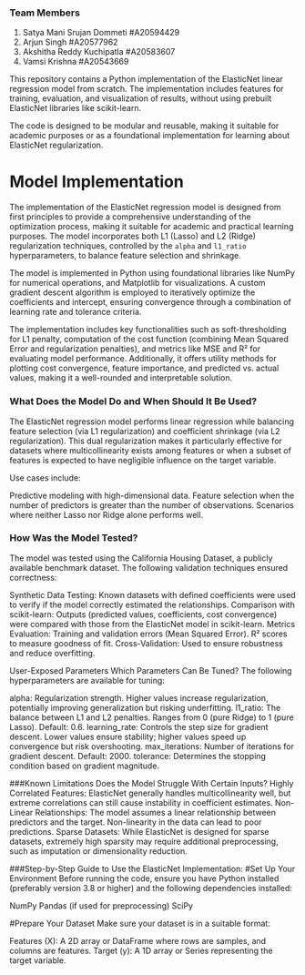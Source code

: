 ### Team Members

1. Satya Mani Srujan Dommeti #A20594429
2. Arjun Singh  #A20577962
3. Akshitha Reddy Kuchipatla #A20583607 
4. Vamsi Krishna  #A20543669
   
This repository contains a Python implementation of the ElasticNet linear regression model from scratch. The implementation includes features for training, evaluation, and visualization of results, without using prebuilt ElasticNet libraries like scikit-learn.

The code is designed to be modular and reusable, making it suitable for academic purposes or as a foundational implementation for learning about ElasticNet regularization.


# Model Implementation

The implementation of the ElasticNet regression model is designed from first principles to provide a comprehensive understanding of the optimization process, making it suitable for academic and practical learning purposes. The model incorporates both L1 (Lasso) and L2 (Ridge) regularization techniques, controlled by the `alpha` and `l1_ratio` hyperparameters, to balance feature selection and shrinkage. 

The model is implemented in Python using foundational libraries like NumPy for numerical operations, and Matplotlib for visualizations. A custom gradient descent algorithm is employed to iteratively optimize the coefficients and intercept, ensuring convergence through a combination of learning rate and tolerance criteria. 

The implementation includes key functionalities such as soft-thresholding for L1 penalty, computation of the cost function (combining Mean Squared Error and regularization penalties), and metrics like MSE and R² for evaluating model performance. Additionally, it offers utility methods for plotting cost convergence, feature importance, and predicted vs. actual values, making it a well-rounded and interpretable solution.

### What Does the Model Do and When Should It Be Used?
The ElasticNet regression model performs linear regression while balancing feature selection (via L1 regularization) and coefficient shrinkage (via L2 regularization). This dual regularization makes it particularly effective for datasets where multicollinearity exists among features or when a subset of features is expected to have negligible influence on the target variable.

Use cases include:

Predictive modeling with high-dimensional data.
Feature selection when the number of predictors is greater than the number of observations.
Scenarios where neither Lasso nor Ridge alone performs well.

### How Was the Model Tested?
The model was tested using the California Housing Dataset, a publicly available benchmark dataset. The following validation techniques ensured correctness:

Synthetic Data Testing: Known datasets with defined coefficients were used to verify if the model correctly estimated the relationships.
Comparison with scikit-learn: Outputs (predicted values, coefficients, cost convergence) were compared with those from the ElasticNet model in scikit-learn.
Metrics Evaluation:
Training and validation errors (Mean Squared Error).
R² scores to measure goodness of fit.
Cross-Validation: Used to ensure robustness and reduce overfitting.

User-Exposed Parameters
Which Parameters Can Be Tuned?
The following hyperparameters are available for tuning:

alpha: Regularization strength. Higher values increase regularization, potentially improving generalization but risking underfitting.
l1_ratio: The balance between L1 and L2 penalties. Ranges from 0 (pure Ridge) to 1 (pure Lasso). Default: 0.6.
learning_rate: Controls the step size for gradient descent. Lower values ensure stability; higher values speed up convergence but risk overshooting.
max_iterations: Number of iterations for gradient descent. Default: 2000.
tolerance: Determines the stopping condition based on gradient magnitude.

###Known Limitations
Does the Model Struggle With Certain Inputs?
Highly Correlated Features: ElasticNet generally handles multicollinearity well, but extreme correlations can still cause instability in coefficient estimates.
Non-Linear Relationships: The model assumes a linear relationship between predictors and the target. Non-linearity in the data can lead to poor predictions.
Sparse Datasets: While ElasticNet is designed for sparse datasets, extremely high sparsity may require additional preprocessing, such as imputation or dimensionality reduction.

###Step-by-Step Guide to Use the ElasticNet Implementation:
#Set Up Your Environment
Before running the code, ensure you have Python installed (preferably version 3.8 or higher) and the following dependencies installed:

NumPy
Pandas (if used for preprocessing)
SciPy

#Prepare Your Dataset
Make sure your dataset is in a suitable format:

Features (X): A 2D array or DataFrame where rows are samples, and columns are features.
Target (y): A 1D array or Series representing the target variable.
